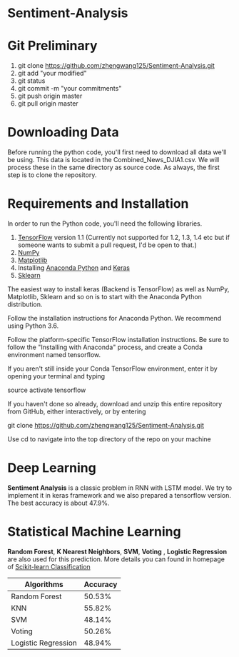 # Sentiment-Analysis

# Git Preliminary

1. git clone https://github.com/zhengwang125/Sentiment-Analysis.git
2. git add "your modified"
3. git status 
4. git commit -m "your commitments"
5. git push origin master
6. git pull origin master

# Downloading Data

Before running the python code, you'll first need to download all data we'll be using. This data is located in the Combined_News_DJIA1.csv. We will process these in the same directory as source code. As always, the first step is to clone the repository.

# Requirements and Installation

In order to run the Python code, you'll need the following libraries.

1. [TensorFlow](http://www.tensorflow.org/) version 1.1 (Currently not supported for 1.2, 1.3, 1.4 etc but if someone wants to submit a pull request, I'd be open to that.)
2. [NumPy](http://www.numpy.org/)
3. [Matplotlib](http://www.matplotlib.org/)
4. Installing [Anaconda Python](https://www.anaconda.com/) and [Keras](https://keras.io/)
5. [Sklearn](http://scikit-learn.org/stable/)

The easiest way to install keras (Backend is TensorFlow) as well as NumPy, Matplotlib, Sklearn and so on is to start with the Anaconda Python distribution.

Follow the installation instructions for Anaconda Python. We recommend using Python 3.6.

Follow the platform-specific TensorFlow installation instructions. Be sure to follow the "Installing with Anaconda" process, and create a Conda environment named tensorflow.

If you aren't still inside your Conda TensorFlow environment, enter it by opening your terminal and typing

source activate tensorflow

If you haven't done so already, download and unzip this entire repository from GitHub, either interactively, or by entering

git clone https://github.com/zhengwang125/Sentiment-Analysis.git

Use cd to navigate into the top directory of the repo on your machine

# Deep Learning

**Sentiment Analysis** is a classic problem in RNN with LSTM model. We try to implement it in keras framework and we also prepared a tensorflow version. The best accuracy is about 47.9%.

# Statistical Machine Learning

**Random Forest**, **K Nearest Neighbors**, **SVM**, **Voting** , **Logistic Regression** are also used for this prediction. More details you can found in homepage of [Scikit-learn Classification](http://scikit-learn.org/stable/supervised_learning.html#supervised-learning)

Algorithms | Accuracy
--------   | ---
Random Forest | 50.53%
KNN    | 55.82%
SVM     | 48.14%
Voting | 50.26%
Logistic Regression | 48.94%
